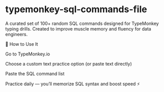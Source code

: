 # typemonkey-sql-commands-file
A curated set of 100+ random SQL commands designed for TypeMonkey typing drills. Created to improve muscle memory and fluency for data engineers.

🧠 How to Use It

Go to TypeMonkey.io

Choose a custom text practice option (or paste text directly)

Paste the SQL command list 

Practice daily — you’ll memorize SQL syntax and boost speed ⚡
